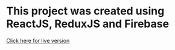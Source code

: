 # This project was created using ReactJS, ReduxJS and Firebase

[Click here for live version](https://clientpanel-e6039.firebaseapp.com)
